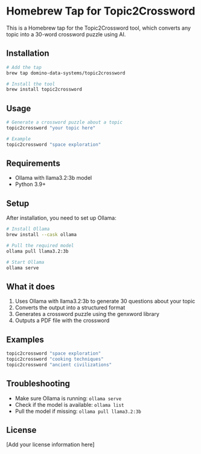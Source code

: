 # Homebrew Tap for Topic2Crossword

This is a Homebrew tap for the Topic2Crossword tool, which converts any topic into a 30-word crossword puzzle using AI.

## Installation

```bash
# Add the tap
brew tap domino-data-systems/topic2crossword

# Install the tool
brew install topic2crossword
```

## Usage

```bash
# Generate a crossword puzzle about a topic
topic2crossword "your topic here"

# Example
topic2crossword "space exploration"
```

## Requirements

- Ollama with llama3.2:3b model
- Python 3.9+

## Setup

After installation, you need to set up Ollama:

```bash
# Install Ollama
brew install --cask ollama

# Pull the required model
ollama pull llama3.2:3b

# Start Ollama
ollama serve
```

## What it does

1. Uses Ollama with llama3.2:3b to generate 30 questions about your topic
2. Converts the output into a structured format
3. Generates a crossword puzzle using the genxword library
4. Outputs a PDF file with the crossword

## Examples

```bash
topic2crossword "space exploration"
topic2crossword "cooking techniques"
topic2crossword "ancient civilizations"
```

## Troubleshooting

- Make sure Ollama is running: `ollama serve`
- Check if the model is available: `ollama list`
- Pull the model if missing: `ollama pull llama3.2:3b`

## License

[Add your license information here]
